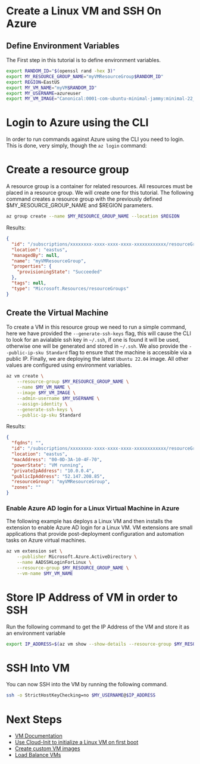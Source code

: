 # Create a Linux VM and SSH On Azure

## Define Environment Variables

The First step in this tutorial is to define environment variables.

```bash
export RANDOM_ID="$(openssl rand -hex 3)"
export MY_RESOURCE_GROUP_NAME="myVMResourceGroup$RANDOM_ID"
export REGION=EastUS
export MY_VM_NAME="myVM$RANDOM_ID"
export MY_USERNAME=azureuser
export MY_VM_IMAGE="Canonical:0001-com-ubuntu-minimal-jammy:minimal-22_04-lts-gen2:latest"
```

# Login to Azure using the CLI

In order to run commands against Azure using the CLI you need to login. This is
done, very simply, though the `az login` command:

# Create a resource group

A resource group is a container for related resources. All resources must be
placed in a resource group. We will create one for this tutorial. The following
command creates a resource group with the previously defined
$MY_RESOURCE_GROUP_NAME and $REGION parameters.

```bash
az group create --name $MY_RESOURCE_GROUP_NAME --location $REGION
```

Results:

<!-- expected_similarity=0.3 -->

```json
{
  "id": "/subscriptions/xxxxxxxx-xxxx-xxxx-xxxx-xxxxxxxxxxxx/resourceGroups/myVMResourceGroup",
  "location": "eastus",
  "managedBy": null,
  "name": "myVMResourceGroup",
  "properties": {
    "provisioningState": "Succeeded"
  },
  "tags": null,
  "type": "Microsoft.Resources/resourceGroups"
}
```

## Create the Virtual Machine

To create a VM in this resource group we need to run a simple command, here we
have provided the `--generate-ssh-keys` flag, this will cause the CLI to look
for an avialable ssh key in `~/.ssh`, if one is found it will be used, otherwise
one will be generated and stored in `~/.ssh`. We also provide the
`--public-ip-sku Standard` flag to ensure that the machine is accessible via a
public IP. Finally, we are deploying the latest `Ubuntu 22.04` image. All other
values are configured using environment variables.

```bash
az vm create \
    --resource-group $MY_RESOURCE_GROUP_NAME \
    --name $MY_VM_NAME \
    --image $MY_VM_IMAGE \
    --admin-username $MY_USERNAME \
    --assign-identity \
    --generate-ssh-keys \
    --public-ip-sku Standard
```

Results:

<!-- expected_similarity=0.3 -->

```json
{
  "fqdns": "",
  "id": "/subscriptions/xxxxxxxx-xxxx-xxxx-xxxx-xxxxxxxxxxxx/resourceGroups/myVMResourceGroup/providers/Microsoft.Compute/virtualMachines/myVM",
  "location": "eastus",
  "macAddress": "00-0D-3A-10-4F-70",
  "powerState": "VM running",
  "privateIpAddress": "10.0.0.4",
  "publicIpAddress": "52.147.208.85",
  "resourceGroup": "myVMResourceGroup",
  "zones": ""
}
```

### Enable Azure AD login for a Linux Virtual Machine in Azure

The following example has deploys a Linux VM and then installs the extension to
enable Azure AD login for a Linux VM. VM extensions are small applications that
provide post-deployment configuration and automation tasks on Azure virtual
machines.

```bash
az vm extension set \
    --publisher Microsoft.Azure.ActiveDirectory \
    --name AADSSHLoginForLinux \
    --resource-group $MY_RESOURCE_GROUP_NAME \
    --vm-name $MY_VM_NAME
```

# Store IP Address of VM in order to SSH

Run the following command to get the IP Address of the VM and store it as an
environment variable

```bash
export IP_ADDRESS=$(az vm show --show-details --resource-group $MY_RESOURCE_GROUP_NAME --name $MY_VM_NAME --query publicIps --output tsv)
```

# SSH Into VM

<!--## Export the SSH configuration for use with SSH clients that support OpenSSH & SSH into the VM.
Login to Azure Linux VMs with Azure AD supports exporting the OpenSSH certificate and configuration. That means you can use any SSH clients that support OpenSSH-based certificates to sign in through Azure AD. The following example exports the configuration for all IP addresses assigned to the VM:-->

<!--
```bash
yes | az ssh config --file ~/.ssh/config --name $MY_VM_NAME --resource-group $MY_RESOURCE_GROUP_NAME
```
-->

You can now SSH into the VM by running the following command.

```bash
ssh -o StrictHostKeyChecking=no $MY_USERNAME@$IP_ADDRESS
```

# Next Steps

- [VM Documentation](https://learn.microsoft.com/en-us/azure/virtual-machines/)
- [Use Cloud-Init to initialize a Linux VM on first boot](https://learn.microsoft.com/en-us/azure/virtual-machines/linux/tutorial-automate-vm-deployment)
- [Create custom VM images](https://learn.microsoft.com/en-us/azure/virtual-machines/linux/tutorial-custom-images)
- [Load Balance VMs](https://learn.microsoft.com/en-us/azure/load-balancer/quickstart-load-balancer-standard-public-cli)
